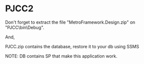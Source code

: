 # PJCC2

Don't forget to extract the file "MetroFramework.Design.zip"  on "PJCC\bin\Debug".

And,

PJCC.zip contains the database, restore it to your db using SSMS

NOTE:   DB contains SP that make this application work.
